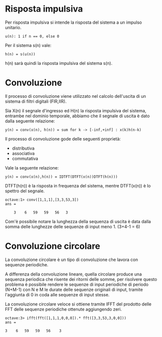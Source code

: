 Risposta impulsiva
==================

Per risposta impulsiva si intende la risposta del sistema a un impulso unitario.

    u(n): 1 if n == 0, else 0 

Per il sistema s(n) vale:

    h(n) = s(u(n))

h(n) sarà quindi la risposta impulsiva del sistema s(n).

Convoluzione
============

Il processo di convoluzione viene utilizzato nel calcolo dell'uscita di un
sistema di filtri digitali (FIR,IIR).

Sia X(n) il segnale d'ingresso ed H(n) la risposta impulsiva del sistema, entrambe
nel dominio temporale, abbiamo che il segnale di uscita è dato dalla seguente
relazione:

    y(n) = conv(x(n), h(n)) = sum for k -> [-inf,+inf] : x(k)h(n-k)

Il processo di convoluzione gode delle seguenti proprietà:

 - distributiva
 - associativa
 - commutativa

Vale la seguente relazione:

    y(n) = conv(x(n),h(n)) = IDTFT(DTFT(x(n))DTFT(h(n)))

DTFT(h(n)) è la risposta in frequenza del sistema, mentre DTFT(x(n)) è lo
spettro del segnale.

    octave:1> conv([1,1,1],[3,3,53,3])
    ans =

        3    6   59   59   56   3

Com'è possibile notare la lunghezza della sequenza di uscita è data dalla somma
delle lunghezze delle sequenze di input meno 1. (3+4-1 = 6) 

Convoluzione circolare
======================

La convoluzione circolare è un tipo di convoluzione che lavora con sequenze
periodiche.

A differenza della convoluzione lineare, quella circolare produce una sequenza
periodica che risente dei ritorni delle somme, per risolvere questo problema è
possibile rendere le sequenze di input periodiche di periodo (N+M-1) con N e M
le durate delle sequenze originali di input, tramite l'aggiunta di 0 in coda
alle sequenze di input stesse.

La convoluzione circolare veloce si ottiene tramite IFFT del prodotto delle FFT
delle sequenze periodiche ottenute aggiungendo zeri.

    octave:3> ifft(fft([1,1,1,0,0,0]).* fft([3,3,53,3,0,0]))
    ans =

    3    6   59   59   56    3
